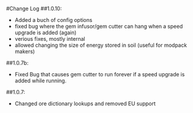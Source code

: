 #Change Log
##1.0.10:
- Added a buch of config options
- fixed bug where the gem infusor/gem cutter can hang when a speed upgrade is added (again)
- verious fixes, mostly internal
- allowed changing the size of energy stored in soil (useful for modpack makers)

##1.0.7b:
- Fixed Bug that causes gem cutter to run forever if a speed upgrade is added while running.

##1.0.7:
- Changed ore dictionary lookups and removed EU support